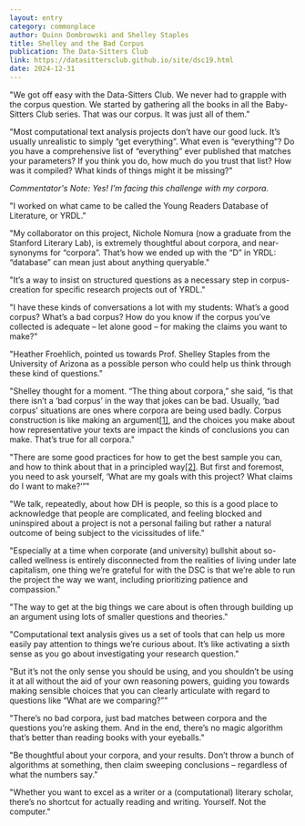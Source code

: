 ```yaml
---
layout: entry
category: commonplace
author: Quinn Dombrowski and Shelley Staples
title: Shelley and the Bad Corpus
publication: The Data-Sitters Club
link: https://datasittersclub.github.io/site/dsc19.html
date: 2024-12-31
---
```


"We got off easy with the Data-Sitters Club. We never had to grapple with the corpus question. We started by gathering all the books in all the Baby-Sitters Club series. That was our corpus. It was just all of them."

"Most computational text analysis projects don’t have our good luck. It’s usually unrealistic to simply “get everything”. What even is “everything”? Do you have a comprehensive list of “everything” ever published that matches your parameters? If you think you do, how much do you trust that list? How was it compiled? What kinds of things might it be missing?"

*Commentator's Note: Yes! I’m facing this challenge with my corpora.*

"I worked on what came to be called the Young Readers Database of Literature, or YRDL."

"My collaborator on this project, Nichole Nomura (now a graduate from the Stanford Literary Lab), is extremely thoughtful about corpora, and near-synonyms for “corpora”. That’s how we ended up with the “D” in YRDL: “database” can mean just about anything queryable."

"It’s a way to insist on structured questions as a necessary step in corpus-creation for specific research projects out of YRDL."

"I have these kinds of conversations a lot with my students: What’s a good corpus? What’s a bad corpus? How do you know if the corpus you’ve collected is adequate – let alone good – for making the claims you want to make?"

"Heather Froehlich, pointed us towards Prof. Shelley Staples from the University of Arizona as a possible person who could help us think through these kind of questions."

"Shelley thought for a moment. “The thing about corpora,” she said, “is that there isn’t a ‘bad corpus’ in the way that jokes can be bad. Usually, ‘bad corpus’ situations are ones where corpora are being used badly. Corpus construction is like making an argument[[1]](https://datasittersclub.github.io/site/dsc19.html#id6), and the choices you make about how representative your texts are impact the kinds of conclusions you can make. That’s true for all corpora."

"There are some good practices for how to get the best sample you can, and how to think about that in a principled way[[2]](https://datasittersclub.github.io/site/dsc19.html#id7). But first and foremost, you need to ask yourself, ‘What are my goals with this project? What claims do I want to make?’”"

"We talk, repeatedly, about how DH is people, so this is a good place to acknowledge that people are complicated, and feeling blocked and uninspired about a project is not a personal failing but rather a natural outcome of being subject to the vicissitudes of life."

"Especially at a time when corporate (and university) bullshit about so-called wellness is entirely disconnected from the realities of living under late capitalism, one thing we’re grateful for with the DSC is that we’re able to run the project the way we want, including prioritizing patience and compassion."

"The way to get at the big things we care about is often through building up an argument using lots of smaller questions and theories."

"Computational text analysis gives us a set of tools that can help us more easily pay attention to things we’re curious about. It’s like activating a sixth sense as you go about investigating your research question."

"But it’s not the only sense you should be using, and you shouldn’t be using it at all without the aid of your own reasoning powers, guiding you towards making sensible choices that you can clearly articulate with regard to questions like “What are we comparing?”"

"There’s no bad corpora, just bad matches between corpora and the questions you’re asking them. And in the end, there’s no magic algorithm that’s better than reading books with your eyeballs."

"Be thoughtful about your corpora, and your results. Don’t throw a bunch of algorithms at something, then claim sweeping conclusions – regardless of what the numbers say."

"Whether you want to excel as a writer or a (computational) literary scholar, there’s no shortcut for actually reading and writing. Yourself. Not the computer."
